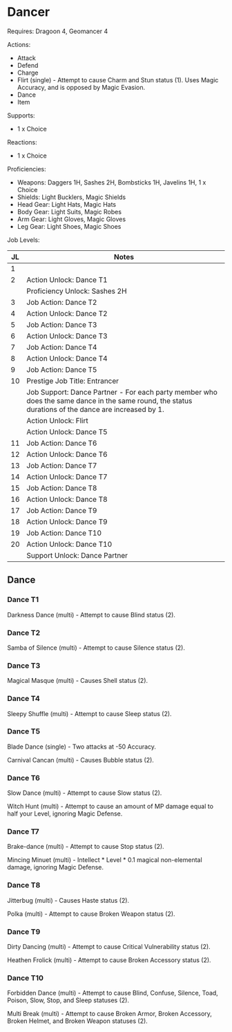 # Dancer

Requires: Dragoon 4, Geomancer 4

Actions:

- Attack
- Defend
- Charge
- Flirt (single) - Attempt to cause Charm and Stun status (1). Uses Magic Accuracy, and is opposed by Magic Evasion.
- Dance
- Item

Supports:

- 1 x Choice

Reactions:

- 1 x Choice

Proficiencies:

- Weapons: Daggers 1H, Sashes 2H, Bombsticks 1H, Javelins 1H, 1 x Choice
- Shields: Light Bucklers, Magic Shields
- Head Gear: Light Hats, Magic Hats
- Body Gear: Light Suits, Magic Robes
- Arm Gear: Light Gloves, Magic Gloves
- Leg Gear: Light Shoes, Magic Shoes

Job Levels:

| JL | Notes |
| --- | --- |
| 1 | 
| 2 | Action Unlock: Dance T1
|   | Proficiency Unlock: Sashes 2H
| 3 | Job Action: Dance T2
| 4 | Action Unlock: Dance T2
| 5 | Job Action: Dance T3
| 6 | Action Unlock: Dance T3
| 7 | Job Action: Dance T4
| 8 | Action Unlock: Dance T4
| 9 | Job Action: Dance T5
| 10 | Prestige Job Title: Entrancer
|    | Job Support: Dance Partner - For each party member who does the same dance in the same round, the status durations of the dance are increased by 1.
|    | Action Unlock: Flirt
|    | Action Unlock: Dance T5
| 11 | Job Action: Dance T6
| 12 | Action Unlock: Dance T6
| 13 | Job Action: Dance T7
| 14 | Action Unlock: Dance T7
| 15 | Job Action: Dance T8
| 16 | Action Unlock: Dance T8
| 17 | Job Action: Dance T9
| 18 | Action Unlock: Dance T9
| 19 | Job Action: Dance T10
| 20 | Action Unlock: Dance T10
|    | Support Unlock: Dance Partner

## Dance

### Dance T1

Darkness Dance (multi) - Attempt to cause Blind status (2).

### Dance T2

Samba of Silence (multi) - Attempt to cause Silence status (2).

### Dance T3

Magical Masque (multi) - Causes Shell status (2).

### Dance T4

Sleepy Shuffle (multi) - Attempt to cause Sleep status (2).

### Dance T5

Blade Dance (single) - Two attacks at -50 Accuracy.

Carnival Cancan (multi) - Causes Bubble status (2).

### Dance T6

Slow Dance (multi) - Attempt to cause Slow status (2).

Witch Hunt (multi) - Attempt to cause an amount of MP damage equal to half your Level, ignoring Magic Defense.

### Dance T7

Brake-dance (multi) - Attempt to cause Stop status (2).

Mincing Minuet (multi) - Intellect * Level * 0.1 magical non-elemental damage, ignoring Magic Defense.

### Dance T8

Jitterbug (multi) - Causes Haste status (2).

Polka (multi) - Attempt to cause Broken Weapon status (2).

### Dance T9

Dirty Dancing (multi) - Attempt to cause Critical Vulnerability status (2).

Heathen Frolick (multi) - Attempt to cause Broken Accessory status (2).

### Dance T10

Forbidden Dance (multi) - Attempt to cause Blind, Confuse, Silence, Toad, Poison, Slow, Stop, and Sleep statuses (2).

Multi Break (multi) - Attempt to cause Broken Armor, Broken Accessory, Broken Helmet, and Broken Weapon statuses (2).

